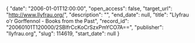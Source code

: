 {
  "date": "2006-01-01T12:00:00", 
  "open_access": false, 
  "target_url": "http://www.llyfrau.org/", 
  "description": "", 
  "end_date": null, 
  "title": "Llyfrau o'r Gorffennol - Books from the Past", 
  "record_id": "20060101T120000/2SBlfrCcKoCrSzxPmYCO7A==", 
  "publisher": "llyfrau.org", 
  "slug": 114619, 
  "start_date": null
}

